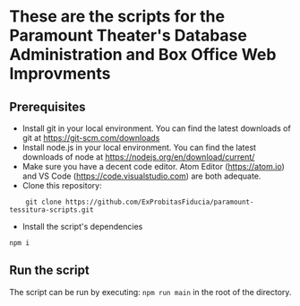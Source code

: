 # These are the scripts for the Paramount Theater's Database Administration and Box Office Web Improvments

## Prerequisites

- Install git in your local environment. You can find the latest downloads of git at https://git-scm.com/downloads
- Install node.js in your local environment. You can find the latest downloads of node at https://nodejs.org/en/download/current/
- Make sure you have a decent code editor. Atom Editor (https://atom.io) and VS Code (https://code.visualstudio.com) are both adequate.
- Clone this repository:
```
    git clone https://github.com/ExProbitasFiducia/paramount-tessitura-scripts.git
```
- Install the script's dependencies
```
npm i
```

## Run the script
The script can be run by executing:
`npm run main`
in the root of the directory.

